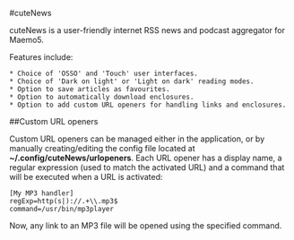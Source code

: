 #cuteNews

cuteNews is a user-friendly internet RSS news and podcast aggregator for Maemo5.

Features include:

    * Choice of 'OSSO' and 'Touch' user interfaces.
    * Choice of 'Dark on light' or 'Light on dark' reading modes.
    * Option to save articles as favourites.
    * Option to automatically download enclosures.
    * Option to add custom URL openers for handling links and enclosures.

##Custom URL openers

Custom URL openers can be managed either in the application, or by manually creating/editing the config file located at 
**~/.config/cuteNews/urlopeners**. Each URL opener has a display name, a regular expression (used to match the activated URL) 
and a command that will be executed when a URL is activated:

    [My MP3 handler]
    regExp=http(s|)://.+\\.mp3$
    command=/usr/bin/mp3player

Now, any link to an MP3 file will be opened using the specified command.

